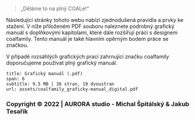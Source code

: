 > „Děláme to na plný COALe!“

Následující stránky tohoto webu nabízí zjednodušená pravidla a prvky ke stažení. V níže přiloženém PDF souboru naleznete podrobný grafický manuál s doplňkovými kapitolami, které dále rozšířují práci s designem coalfamily. Tento manuál je také hlavním opěrným bodem práce se značkou.

V případě rozsáhlých grafických prací zahrnující značku coalfamily doporučujeme používat plný grafický manuál.



```download
title: Grafický manuál (.pdf)
span: 6
subtitle: 9.5 MB | 36 stran, 19 dvoustran
url: assets/coalfamily_graficky-manual_digital.pdf
```


### Copyright © 2022 | AURORA studio - Michal Špitálský & Jakub Tesařík